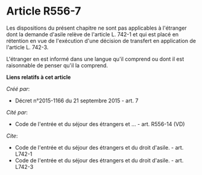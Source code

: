 # Article R556-7

Les dispositions du présent chapitre ne sont pas applicables à l'étranger dont la demande d'asile relève de l'article L.
742-1 et qui est placé en rétention en vue de l'exécution d'une décision de transfert en application de l'article L. 742-3. 

L'étranger en est informé dans une langue qu'il comprend ou dont il est raisonnable de penser qu'il la comprend.

**Liens relatifs à cet article**

_Créé par_:

  - Décret n°2015-1166 du 21 septembre 2015 - art. 7

_Cité par_:

  - Code de l'entrée et du séjour des étrangers et ... - art. R556-14 (VD)

_Cite_:

  - Code de l'entrée et du séjour des étrangers et du droit d'asile. - art. L742-1
  - Code de l'entrée et du séjour des étrangers et du droit d'asile. - art. L742-3
